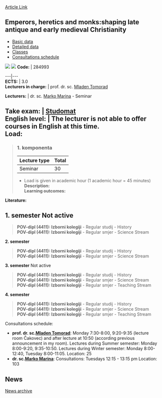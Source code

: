 [Article Link](https://www.fhs.hr/en/course/ehamlaaemc)

## Emperors, heretics and monks:shaping late antique and early medieval Christianity
  * [Basic data](https://www.fhs.hr/en/course/ehamlaaemc#v1id-523772_38322_1_0 "Basic data")
  * [Detailed data](https://www.fhs.hr/en/course/ehamlaaemc#v1id-523772_38322_1_1 "Detailed data")
  * [Classes](https://www.fhs.hr/en/course/ehamlaaemc#v1id-523772_38322_1_2 "Classes")
  * [Consultations schedule](https://www.fhs.hr/en/course/ehamlaaemc#v1id-523772_38322_1_3 "Consultations schedule")


[![](https://www.fhs.hr/img/flags/gif/hr.gif)](https://www.fhs.hr/predmet/chrokrk) [![](https://www.fhs.hr/img/flags/gif/gb.gif)](https://www.fhs.hr/en/course/ehamlaaemc)
**Code:** |  284993  
  
---|---  
**ECTS:** |  3.0   
**Lecturers in charge:** |  prof. dr. sc. [Mladen Tomorad](https://www.fhs.hr/staff/mladen.tomorad)   
  
**Lecturers:** |  dr. sc. [Marko Marina](https://www.fhs.hr/djelatnik/marko.marina) - Seminar  
  
**Take exam:** |  [Studomat](http://www.isvu.hr/studomat)  
**English level:** |  The lecturer is not able to offer courses in English at this time.   
**Load:**  
---  
> ### 1. komponenta
> | Lecture type | Total  
> ---|---  
> Seminar | 30  
> * Load is given in academic hour (1 academic hour = 45 minutes)   
**Description:**  
> **Learning outcomes:**  

  
**Literature:**  

  
**1. semester** Not active  
---  
> **POV-dipl (4411): Izborni kolegiji** - Regular studij - History  
>  **POV-dipl (4411): Izborni kolegiji** - Regular smjer - Science Stream  
>   
  
**2. semester**  
> **POV-dipl (4411): Izborni kolegiji** - Regular studij - History  
>  **POV-dipl (4411): Izborni kolegiji** - Regular smjer - Science Stream  
>   
  
**3. semester** Not active  
> **POV-dipl (4411): Izborni kolegiji** - Regular studij - History  
>  **POV-dipl (4411): Izborni kolegiji** - Regular smjer - Science Stream  
>  **POV-dipl (4411): Izborni kolegiji** - Regular smjer - Teaching Stream  
>   
  
**4. semester**  
> **POV-dipl (4411): Izborni kolegiji** - Regular studij - History  
>  **POV-dipl (4411): Izborni kolegiji** - Regular smjer - Science Stream  
>  **POV-dipl (4411): Izborni kolegiji** - Regular smjer - Teaching Stream  
>   
Consultations schedule: 
  * **prof. dr. sc.[Mladen Tomorad](https://www.fhs.hr/staff/mladen.tomorad)**: 
Monday 7:30-8:00, 9:20-9:35 (lecture room Čakovec) and after lecture at 10:50 (according previous announcement in my room).
Lectures during Summer semester: Monday 8:00-9:20, 9:35-10:50.
Lectures during Winter semester: Monday 8:00-12:40, Tuesday 8:00-11:05.
Location: 25 
  * **dr. sc.[Marko Marina](https://www.fhs.hr/djelatnik/marko.marina)**: 
Consultations: Tuesdays 12:15 - 13:15 pm
Location: 103 


## News
[News archive](https://www.fhs.hr/en/course/ehamlaaemc?@=21tu8#news_132799 "News archive")
